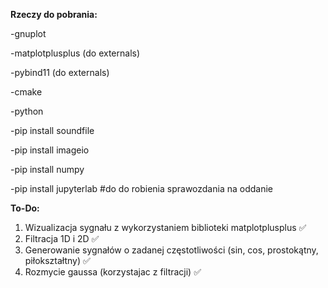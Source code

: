 **Rzeczy do pobrania:**

-gnuplot

-matplotplusplus (do externals)

-pybind11 (do externals)

-cmake

-python

-pip install soundfile

-pip install imageio

-pip install numpy

-pip install jupyterlab #do do robienia sprawozdania na oddanie

**To-Do:**
1. Wizualizacja sygnału z wykorzystaniem biblioteki matplotplusplus ✅
2. Filtracja 1D i 2D ✅
3. Generowanie sygnałów o zadanej częstotliwości (sin, cos, prostokątny, piłokształtny) ✅
4. Rozmycie gaussa (korzystajac z filtracji) ✅